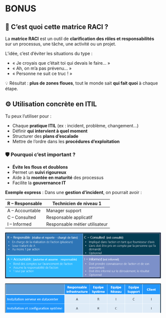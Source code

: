 # BONUS

## **🧩 C’est quoi cette matrice RACI ?**

La **matrice RACI** est un outil de **clarification des rôles et responsabilités** sur un processus, une tâche, une activité ou un projet.

L’idée, c’est d’éviter les situations du type :

- « Je croyais que c’était toi qui devais le faire… »
- « Ah, on m’a pas prévenu... »
- « Personne ne suit ce truc ! »

💡 Résultat : **plus de zones floues**, tout le monde sait **qui fait quoi** à chaque étape.



## **⚙️ Utilisation concrète en ITIL**

Tu peux l’utiliser pour :

- Chaque **pratique ITIL** (ex : incident, problème, changement…)
- Définir **qui intervient à quel moment**
- Structurer des **plans d’escalade**
- Mettre de l’ordre dans les **procédures d’exploitation**

### **🛡️ Pourquoi c’est important ?**

- **Évite les flous et doublons**
- Permet un **suivi rigoureux**
- Aide à la **montée en maturité** des processus
- Facilite la **gouvernance IT**



**Exemple express** : Dans une **gestion d’incident**, on pourrait avoir :

| R – Responsable | Technicien de niveau 1         |
|-------|------------|
| A – Accountable | Manager support                |
| C – Consulted   | Responsable applicatif         |
| I – Informed    | Responsable métier utilisateur |

![](../../media/Cours-Intro-ITIL4-V2-6-BONUS-image1.png)

![](../../media/Cours-Intro-ITIL4-V2-6-BONUS-image2.png)



